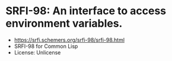 # SRFI-98: An interface to access environment variables.

* https://srfi.schemers.org/srfi-98/srfi-98.html
* SRFI-98 for Common Lisp
* License: Unlicense
